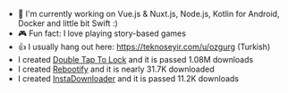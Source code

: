 - 🔭  I'm currently working on Vue.js & Nuxt.js, Node.js, Kotlin for Android, Docker and little bit Swift :)
- 🎮  Fun fact: I love playing story-based games
- 👍  I usually hang out here: https://teknoseyir.com/u/ozgurg (Turkish)
- I created [Double Tap To Lock](https://dttl.page.link/store) and it is passed 1.08M downloads
- I created [Rebootify](https://rebootify.page.link/store) and it is nearly 31.7K downloaded
- I created [InstaDownloader](https://instadownloader.page.link/store) and it is passed 11.2K downloads
